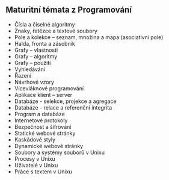 ## Maturitní témata z Programování

* Čísla a číselné algoritmy
* Znaky, řetězce a textové soubory
* Pole a kolekce – seznam, množina a mapa (asociativní pole)
* Halda, fronta a zásobník
* Grafy – vlastnosti
* Grafy – algoritmy
* Grafy – použití
* Vyhledávání
* Řazení
* Návrhové vzory
* Vícevláknové programování
* Aplikace klient – server
* Databáze - selekce, projekce a agregace
* Databáze - relace a referenční integrita
* Program a databáze
* Internetové protokoly
* Bezpečnost a šifrování
* Statické webové stránky
* Kaskádové styly
* Dynamické webové stránky
* Soubory a systémy souborů v Unixu
* Procesy v Unixu
* Uživatelé v Unixu
* Práce s textem v Unixu